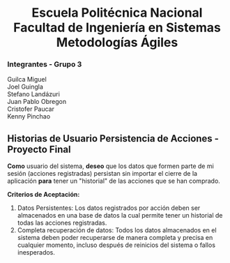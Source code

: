 <h1 align="center">
    Escuela Politécnica Nacional<br>
    Facultad de Ingeniería en Sistemas<br>
    Metodologías Ágiles<br>
</h1>

### Integrantes - Grupo 3

Guilca Miguel  
Joel Guingla  
Stefano Landázuri  
Juan Pablo Obregon  
Cristofer Paucar  
Kenny Pinchao

## Historias de Usuario Persistencia de Acciones - Proyecto Final

**Como** usuario del sistema, **deseo** que los datos que formen parte de mi sesión (acciones registradas) persistan sin importar el cierre de la aplicación **para** tener un "historial" de las acciones que se han comprado.  

**Criterios de Aceptación:**

1. Datos Persistentes: Los datos registrados por acción deben ser almacenados en una base de datos la cual permite tener un historial de todas las acciones registradas.
2. Completa recuperación de datos: Todos los datos almacenados en el sistema deben poder recuperarse de manera completa y precisa en cualquier momento, incluso después de reinicios del sistema o fallos inesperados.
